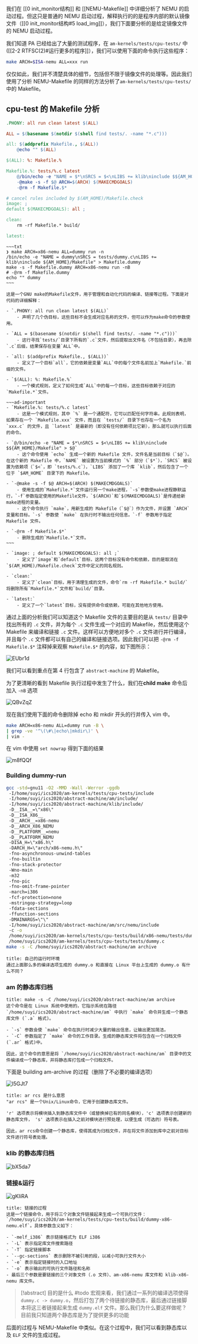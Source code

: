 我们在 [[0 init_monitor结构]] 和 [[NEMU-Makefile]] 中详细分析了 NEMU 的启动过程。但这只是普通的 NEMU 启动过程，解释执行的的是程序内部的默认镜像文件（[[0 init_monitor结构#5 load_img]]），我们下面要分析的是给定镜像文件的 NEMU 启动过程。

我们知道 PA 已经给出了大量的测试程序，在 `am-kernels/tests/cpu-tests/` 中  ([[2-2 RTFSC(2)#运行更多的程序]]），我们可以使用下面的命令执行这些程序：

```bash
make ARCH=$ISA-nemu ALL=xxx run
```

仅仅如此，我们并不清楚具体的细节，包括但不限于镜像文件的处理等。因此我们使用了分析 NEMU-Makefile 的同样的方法分析了`am-kernels/tests/cpu-tests/`中的 Makefile。

## cpu-test 的 Makefile 分析

```makefile
.PHONY: all run clean latest $(ALL)

ALL = $(basename $(notdir $(shell find tests/. -name "*.c")))

all: $(addprefix Makefile., $(ALL))
	@echo "" $(ALL)

$(ALL): %: Makefile.%

Makefile.%: tests/%.c latest
	@/bin/echo -e "NAME = $*\nSRCS = $<\nLIBS += klib\ninclude $${AM_HOME}/Makefile" > $@
	-@make -s -f $@ ARCH=$(ARCH) $(MAKECMDGOALS)
	-@rm -f Makefile.$*

# cancel rules included by $(AM_HOME)/Makefile.check
image: ;
default $(MAKECMDGOALS): all ;

clean:
	rm -rf Makefile.* build/

latest:
```

```ad-command
~~~txt
❯ make ARCH=x86-nemu ALL=dummy run -n
/bin/echo -e "NAME = dummy\nSRCS = tests/dummy.c\nLIBS += klib\ninclude ${AM_HOME}/Makefile" > Makefile.dummy
make -s -f Makefile.dummy ARCH=x86-nemu run -nB
# -@rm -f Makefile.dummy
echo "" dummy
~~~
```

```ad-chatgpt
这是一个GNU make的Makefile文件，用于管理和自动化代码的编译、链接等过程。下面是对代码的详细解释：

- `.PHONY: all run clean latest $(ALL)`
	- 声明了几个伪目标，这些目标不会生成对应名称的文件，但可以作为make命令的参数使用。

- `ALL = $(basename $(notdir $(shell find tests/. -name "*.c")))`
	- 这行寻找`tests/`目录下所有的`.c`文件，然后提取出文件名（不包括目录），再去除`.c`后缀，结果保存在变量`ALL`中。

- `all: $(addprefix Makefile., $(ALL))`
	- 定义了一个目标`all`，它的依赖是变量`ALL`中的每个文件名前加上`Makefile.`前缀的文件。

- `$(ALL): %: Makefile.%`
	- 一个模式规则，定义了如何生成`ALL`中的每一个目标，这些目标依赖于对应的`Makefile.*`文件。

~~~ad-important
- `Makefile.%: tests/%.c latest`
	- 这是一个模式规则，其中 `%` 是一个通配符，它可以匹配任何字符串。此规则表明，如果存在一个 `Makefile.xxx` 文件，而且在 `tests/` 目录下也存在一个名为 `xxx.c` 的文件，且 `latest` 是最新的（即没有任何依赖项比它新），那么就可以执行后面的命令。

- `@/bin/echo -e "NAME = $*\nSRCS = $<\nLIBS += klib\ninclude $${AM_HOME}/Makefile" > $@`
	- 这个命令使用 `echo` 生成一个新的 Makefile 文件，文件名是当前目标（`$@`）。在这个新的 Makefile 中，`NAME` 被设置为当前模式的 `%` 部分（`$*`），`SRCS` 被设置为依赖项（`$<`，即 `tests/%.c`），`LIBS` 添加了一个库 `klib`，然后包含了一个位于 `$AM_HOME` 目录下的 Makefile。

- `-@make -s -f $@ ARCH=$(ARCH) $(MAKECMDGOALS)`
	- 使用生成的`Makefile.*`文件运行另一个make进程，`-s`参数使make进程静默运行，`-f`参数指定使用的Makefile文件，`$(ARCH)`和`$(MAKECMDGOALS)`是传递给新make进程的变量。
	- 这个命令执行 `make`，用新生成的 Makefile（`$@`）作为文件，并设置 `ARCH` 变量和目标。`-s` 参数使 `make` 在执行时不输出任何信息。`-f` 参数用于指定 Makefile 文件。

- `-@rm -f Makefile.$*`
	- 删除生成的`Makefile.*`文件。
~~~

- `image: ; default $(MAKECMDGOALS): all ;`
	- 定义了`image`和`default`目标，这两个目标没有命令和依赖，目的是取消在`$(AM_HOME)/Makefile.check`文件中定义的同名规则。

- `clean:`
	- 定义了`clean`目标，用于清理生成的文件，命令`rm -rf Makefile.* build/`将删除所有`Makefile.*`文件和`build/`目录。

- `latest:`
	- 定义了一个`latest`目标，没有提供命令或依赖，可能在其他地方使用。

```


通过上面的分析我们可以知道这个 Makefile 文件的主要目的是从 `tests/` 目录中找出所有的 `.c` 文件，并为每个 `.c` 文件生成一个对应的 Makefile，然后使用这个 Makefile 来编译和链接 `.c` 文件。这样可以方便地对多个 `.c` 文件进行并行编译，并且每个 `.c` 文件都可以有自己的编译和链接选项。因此我们可以把 `-@rm -f Makefile.$*` 注释掉来观察 `Makefile.$*` 的内容，如下图所示：

![EUbr1d](https://picture-suyifan.oss-cn-shenzhen.aliyuncs.com/uPic/EUbr1d.png)

我们可以看到重点在第 4 行包含了 `abstract-machine` 的 Makefile。

为了更清晰的看到 Makefile 执行过程中发生了什么，我们在**child make** 命令后加入 `-nB` 选项

![QBvZqZ](https://picture-suyifan.oss-cn-shenzhen.aliyuncs.com/uPic/QBvZqZ.png)

现在我们使用下面的命令删除掉 echo 和 mkdir 开头的行并传入 vim 中。

```bash
make ARCH=x86-nemu ALL=dummy run -B \
| grep -ve '^\(\#\|echo\|mkdir\)' \
| vim -
```

在 vim 中使用 `set nowrap` 得到下面的结果

![m8fQQf](https://picture-suyifan.oss-cn-shenzhen.aliyuncs.com/uPic/m8fQQf.png)

### Building dummy-run

```bash
gcc -std=gnu11 -O2 -MMD -Wall -Werror -ggdb
 -I/home/suyi/ics2020/am-kernels/tests/cpu-tests/include
 -I/home/suyi/ics2020/abstract-machine/am/include/ 
 -I/home/suyi/ics2020/abstract-machine/klib/include/ 
 -D__ISA__=\"x86\" 
 -D__ISA_X86__ 
 -D__ARCH__=x86-nemu 
 -D__ARCH_X86_NEMU 
 -D__PLATFORM__=nemu 
 -D__PLATFORM_NEMU 
 -DISA_H=\"x86.h\" 
 -DARCH_H=\"arch/x86-nemu.h\" 
 -fno-asynchronous-unwind-tables
 -fno-builtin 
 -fno-stack-protector
 -Wno-main 
 -m32 
 -fno-pic 
 -fno-omit-frame-pointer
 -march=i386 
 -fcf-protection=none
 -mstringop-strategy=loop
 -fdata-sections
 -ffunction-sections 
 -DMAINARGS=\"\" 
 -I/home/suyi/ics2020/abstract-machine/am/src/nemu/include 
 -c -o 
 /home/suyi/ics2020/am-kernels/tests/cpu-tests/build/x86-nemu/tests/dummy.o
 /home/suyi/ics2020/am-kernels/tests/cpu-tests/tests/dummy.c
make -s -C /home/suyi/ics2020/abstract-machine/am archive
```

```ad-sq 
title: 自己的运行时环境
通过上面那么多的编译选项生成的 dummy.o 和直接在 Linux 平台上生成的 dummy.o 有什么不同？
```

### am 的静态库归档

```ad-chatgpt
title: make -s -C /home/suyi/ics2020/abstract-machine/am archive
这个命令是在 Linux 系统中使用的，它指示系统在路径 `/home/suyi/ics2020/abstract-machine/am` 中执行 `make` 命令并生成一个静态库文件 (`.a` 格式)。

- `-s` 参数会使 `make` 命令在执行时减少大量的输出信息，让输出更加简洁。
- `-C` 参数指定了 `make` 命令的工作目录。生成的静态库文件将包含在一个归档文件 (`.ar` 格式)中。

因此，这个命令的意思是将 `/home/suyi/ics2020/abstract-machine/am` 目录中的文件编译成一个静态库，并将静态库打包成一个归档文件。
```

下面是 building am-archive 的过程（删除了不必要的编译选项）

![l5GJt7](https://picture-suyifan.oss-cn-shenzhen.aliyuncs.com/uPic/l5GJt7.png)

```ad-chatgpt
title: ar rcs 是什么意思
"ar rcs" 是一个Unix/Linux命令，它用于创建静态库文件。 

'r' 选项表示将模块插入到静态库文件中（或替换掉已有的同名模块），'c' 选项表示创建新的静态库文件， 's' 选项表示在插入之前对模块进行预处理，以便生成（可选的）符号表。

因此，ar rcs命令创建一个静态库，使得其成为归档文件，并在将文件添加到库中之前对目标文件进行符号表处理。
```


### klib 的静态库归档

![bX5da7](https://picture-suyifan.oss-cn-shenzhen.aliyuncs.com/uPic/bX5da7.png)


### 链接&运行

![gKliRA](https://picture-suyifan.oss-cn-shenzhen.aliyuncs.com/uPic/gKliRA.png)

```ad-chatgpt
title: 链接的过程
这是一个链接命令，用于将三个对象文件链接起来生成一个可执行文件：`/home/suyi/ics2020/am-kernels/tests/cpu-tests/build/dummy-x86-nemu.elf`。具体参数含义如下：

- `-melf_i386` 表示链接格式为 ELF i386
- `-L` 表示指定库文件搜索路径
- `-T` 指定链接脚本
- `--gc-sections` 表示删除不被引用的段，以减小可执行文件大小
- `-e` 表示指定链接时的入口地址
- `-o` 表示输出的可执行文件路径和名称
- 最后三个参数是要链接的三个对象文件（.o 文件）、am-x86-nemu 库文件和 klib-x86-nemu 库文件。
```

>[!abstract] 目的是什么 #todo
> 宏观来看，我们通过一系列的编译选项使得 `dummy.c -> dummy.o`，然后打包了两个待链接的静态库，最后通过链接脚本将这三者链接起来生成 `dummy.elf` 文件。那么我们为什么要这样做呢？目前我只知道两个静态库是为了提供更多的功能

后面的过程与 NEMU-Makefile 中类似。在这个过程中，我们可以看到静态库以及 `ELF` 文件的生成过程。
